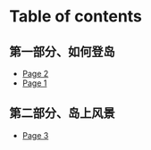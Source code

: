 # Table of contents

## 第一部分、如何登岛 <a href="#第二部分、岛上风景" id="第二部分、岛上风景"></a>

* [Page 2](README.md)
* [Page 1](第二部分、岛上风景/page-1.md)

## 第二部分、岛上风景 <a href="#第二部分、岛上风景" id="第二部分、岛上风景"></a>

* [Page 3](第二部分、岛上风景-1/page-3.md)
